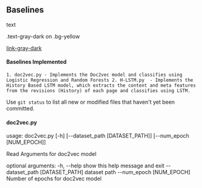 ## Baselines

<newline>text<newline>
<div class="bg-yellow mb-2">
  .text-gray-dark on .bg-yellow
</div>


<a class="link-gray-dark"  href="#url">link-gray-dark</a>

#### Baselines Implemented
`1. doc2vec.py - Implements the Doc2vec model and classifies using Logistic Regression and Random Forests
2. H-LSTM.py  - Implements the History Based LSTM model, which extracts the content and meta features from the revisions (History) of each page and classifies using LSTM.`


Use `git status` to list all new or modified files that haven't yet been committed.
#### doc2vec.py

<newline> usage: doc2vec.py [-h] [--dataset_path [DATASET_PATH]] [--num_epoch [NUM_EPOCH]]

Read Arguments for doc2vec model

optional arguments:
  -h, --help            show this help message and exit
  --dataset_path [DATASET_PATH]
                        dataset path
  --num_epoch [NUM_EPOCH]
                        Number of epochs for doc2vec model  <newline>
